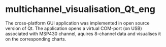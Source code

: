# multichannel_visualisation_Qt_eng
The cross-platform GUI application was implemented in open source version of Qt. The application opens a virtual COM-port (on USB) associated with MSP430 channel, aquires 8-channel data and visualises it on the corresponding charts. 
